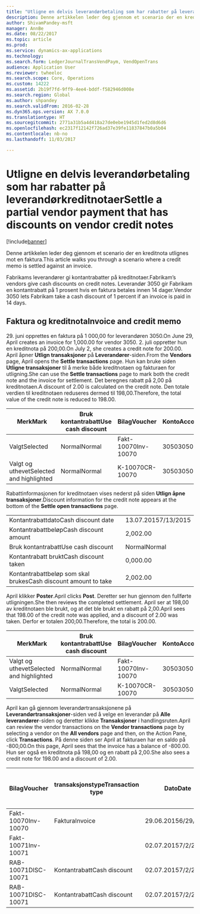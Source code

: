 ```yaml
---
title: "Utligne en delvis leverandørbetaling som har rabatter på leverandørkreditnotaer"
description: Denne artikkelen leder deg gjennom et scenario der en kreditnota utlignes mot en faktura.
author: ShivamPandey-msft
manager: AnnBe
ms.date: 08/22/2017
ms.topic: article
ms.prod: 
ms.service: dynamics-ax-applications
ms.technology: 
ms.search.form: LedgerJournalTransVendPaym, VendOpenTrans
audience: Application User
ms.reviewer: twheeloc
ms.search.scope: Core, Operations
ms.custom: 14222
ms.assetid: 2b19f7fd-9ff9-4ee4-bddf-f582946d008e
ms.search.region: Global
ms.author: shpandey
ms.search.validFrom: 2016-02-28
ms.dyn365.ops.version: AX 7.0.0
ms.translationtype: HT
ms.sourcegitcommit: 2771a31b5a4d418a27de0ebe1945d1fed2d8d6d6
ms.openlocfilehash: ec2317f12142f726ad37e39fe11837847b0a5b04
ms.contentlocale: nb-no
ms.lasthandoff: 11/03/2017

---
```


# <a name="settle-a-partial-vendor-payment-that-has-discounts-on-vendor-credit-notes"></a><span data-ttu-id="d66f5-103">Utligne en delvis leverandørbetaling som har rabatter på leverandørkreditnotaer</span><span class="sxs-lookup"><span data-stu-id="d66f5-103">Settle a partial vendor payment that has discounts on vendor credit notes</span></span>

[!include[banner](../includes/banner.md)]


<span data-ttu-id="d66f5-104">Denne artikkelen leder deg gjennom et scenario der en kreditnota utlignes mot en faktura.</span><span class="sxs-lookup"><span data-stu-id="d66f5-104">This article walks you through a scenario where a credit memo is settled against an invoice.</span></span>

<span data-ttu-id="d66f5-105">Fabrikams leverandører gi kontantrabatter på kreditnotaer.</span><span class="sxs-lookup"><span data-stu-id="d66f5-105">Fabrikam’s vendors give cash discounts on credit notes.</span></span> <span data-ttu-id="d66f5-106">Leverandør 3050 gir Fabrikam en kontantrabatt på 1 prosent hvis en faktura betales innen 14 dager.</span><span class="sxs-lookup"><span data-stu-id="d66f5-106">Vendor 3050 lets Fabrikam take a cash discount of 1 percent if an invoice is paid in 14 days.</span></span>

## <a name="invoice-and-credit-memo"></a><span data-ttu-id="d66f5-107">Faktura og kreditnota</span><span class="sxs-lookup"><span data-stu-id="d66f5-107">Invoice and credit memo</span></span>
<span data-ttu-id="d66f5-108">29. juni opprettes en faktura på 1 000,00 for leverandøren 3050.</span><span class="sxs-lookup"><span data-stu-id="d66f5-108">On June 29, April creates an invoice for 1,000.00 for vendor 3050.</span></span> <span data-ttu-id="d66f5-109">2. juli oppretter hun en kreditnota på 200,00.</span><span class="sxs-lookup"><span data-stu-id="d66f5-109">On July 2, she creates a credit note for 200.00.</span></span> <span data-ttu-id="d66f5-110">April åpner **Utlign transaksjoner** på **Leverandører**-siden.</span><span class="sxs-lookup"><span data-stu-id="d66f5-110">From the **Vendors** page, April opens the **Settle transactions** page.</span></span> <span data-ttu-id="d66f5-111">Hun kan bruke siden **Utligne transaksjoner** til å merke både kreditnotaen og fakturaen for utligning.</span><span class="sxs-lookup"><span data-stu-id="d66f5-111">She can use the **Settle transactions** page to mark both the credit note and the invoice for settlement.</span></span> <span data-ttu-id="d66f5-112">Det beregnes rabatt på 2,00 på kreditnotaen.</span><span class="sxs-lookup"><span data-stu-id="d66f5-112">A discount of 2.00 is calculated on the credit note.</span></span> <span data-ttu-id="d66f5-113">Den totale verdien til kreditnotaen reduseres dermed til 198,00.</span><span class="sxs-lookup"><span data-stu-id="d66f5-113">Therefore, the total value of the credit note is reduced to 198.00.</span></span>

| <span data-ttu-id="d66f5-114">Merk</span><span class="sxs-lookup"><span data-stu-id="d66f5-114">Mark</span></span>                     | <span data-ttu-id="d66f5-115">Bruk kontantrabatt</span><span class="sxs-lookup"><span data-stu-id="d66f5-115">Use cash discount</span></span> | <span data-ttu-id="d66f5-116">Bilag</span><span class="sxs-lookup"><span data-stu-id="d66f5-116">Voucher</span></span>   | <span data-ttu-id="d66f5-117">Konto</span><span class="sxs-lookup"><span data-stu-id="d66f5-117">Account</span></span> | <span data-ttu-id="d66f5-118">Dato</span><span class="sxs-lookup"><span data-stu-id="d66f5-118">Date</span></span>      | <span data-ttu-id="d66f5-119">Forfallsdato</span><span class="sxs-lookup"><span data-stu-id="d66f5-119">Due date</span></span>  | <span data-ttu-id="d66f5-120">Faktura</span><span class="sxs-lookup"><span data-stu-id="d66f5-120">Invoice</span></span> | <span data-ttu-id="d66f5-121">Beløp i transaksjonsvaluta</span><span class="sxs-lookup"><span data-stu-id="d66f5-121">Amount in transaction currency</span></span> | <span data-ttu-id="d66f5-122">Valuta</span><span class="sxs-lookup"><span data-stu-id="d66f5-122">Currency</span></span> | <span data-ttu-id="d66f5-123">Beløp som skal utlignes</span><span class="sxs-lookup"><span data-stu-id="d66f5-123">Amount to settle</span></span> |
|--------------------------|-------------------|-----------|---------|-----------|-----------|---------|--------------------------------|----------|------------------|
| <span data-ttu-id="d66f5-124">Valgt</span><span class="sxs-lookup"><span data-stu-id="d66f5-124">Selected</span></span>                 | <span data-ttu-id="d66f5-125">Normal</span><span class="sxs-lookup"><span data-stu-id="d66f5-125">Normal</span></span>            | <span data-ttu-id="d66f5-126">Fakt-10070</span><span class="sxs-lookup"><span data-stu-id="d66f5-126">Inv-10070</span></span> | <span data-ttu-id="d66f5-127">3050</span><span class="sxs-lookup"><span data-stu-id="d66f5-127">3050</span></span>    | <span data-ttu-id="d66f5-128">29.06.2015</span><span class="sxs-lookup"><span data-stu-id="d66f5-128">6/29/2015</span></span> | <span data-ttu-id="d66f5-129">29.07.2015</span><span class="sxs-lookup"><span data-stu-id="d66f5-129">7/29/2015</span></span> | <span data-ttu-id="d66f5-130">10070</span><span class="sxs-lookup"><span data-stu-id="d66f5-130">10070</span></span>   | <span data-ttu-id="d66f5-131">-1 000,00</span><span class="sxs-lookup"><span data-stu-id="d66f5-131">-1,000.00</span></span>                      | <span data-ttu-id="d66f5-132">USD</span><span class="sxs-lookup"><span data-stu-id="d66f5-132">USD</span></span>      | <span data-ttu-id="d66f5-133">-990,00</span><span class="sxs-lookup"><span data-stu-id="d66f5-133">-990.00</span></span>          |
| <span data-ttu-id="d66f5-134">Valgt og uthevet</span><span class="sxs-lookup"><span data-stu-id="d66f5-134">Selected and highlighted</span></span> | <span data-ttu-id="d66f5-135">Normal</span><span class="sxs-lookup"><span data-stu-id="d66f5-135">Normal</span></span>            | <span data-ttu-id="d66f5-136">K-10070</span><span class="sxs-lookup"><span data-stu-id="d66f5-136">CR-10070</span></span>  | <span data-ttu-id="d66f5-137">3050</span><span class="sxs-lookup"><span data-stu-id="d66f5-137">3050</span></span>    | <span data-ttu-id="d66f5-138">02.07.2015</span><span class="sxs-lookup"><span data-stu-id="d66f5-138">7/2/2015</span></span>  | <span data-ttu-id="d66f5-139">29.07.2015</span><span class="sxs-lookup"><span data-stu-id="d66f5-139">7/29/2015</span></span> |         | <span data-ttu-id="d66f5-140">200,00</span><span class="sxs-lookup"><span data-stu-id="d66f5-140">200.00</span></span>                         | <span data-ttu-id="d66f5-141">USD</span><span class="sxs-lookup"><span data-stu-id="d66f5-141">USD</span></span>      | <span data-ttu-id="d66f5-142">198,00</span><span class="sxs-lookup"><span data-stu-id="d66f5-142">198.00</span></span>           |

<span data-ttu-id="d66f5-143">Rabattinformasjonen for kreditnotaen vises nederst på siden **Utlign åpne transaksjoner**.</span><span class="sxs-lookup"><span data-stu-id="d66f5-143">Discount information for the credit note appears at the bottom of the **Settle open transactions** page.</span></span>

|                              |           |
|------------------------------|-----------|
| <span data-ttu-id="d66f5-144">Kontantrabattdato</span><span class="sxs-lookup"><span data-stu-id="d66f5-144">Cash discount date</span></span>           | <span data-ttu-id="d66f5-145">13.07.2015</span><span class="sxs-lookup"><span data-stu-id="d66f5-145">7/13/2015</span></span> |
| <span data-ttu-id="d66f5-146">Kontantrabattbeløp</span><span class="sxs-lookup"><span data-stu-id="d66f5-146">Cash discount amount</span></span>         | <span data-ttu-id="d66f5-147">2,00</span><span class="sxs-lookup"><span data-stu-id="d66f5-147">2.00</span></span>      |
| <span data-ttu-id="d66f5-148">Bruk kontantrabatt</span><span class="sxs-lookup"><span data-stu-id="d66f5-148">Use cash discount</span></span>            | <span data-ttu-id="d66f5-149">Normal</span><span class="sxs-lookup"><span data-stu-id="d66f5-149">Normal</span></span>    |
| <span data-ttu-id="d66f5-150">Kontantrabatt brukt</span><span class="sxs-lookup"><span data-stu-id="d66f5-150">Cash discount taken</span></span>          | <span data-ttu-id="d66f5-151">0,00</span><span class="sxs-lookup"><span data-stu-id="d66f5-151">0.00</span></span>      |
| <span data-ttu-id="d66f5-152">Kontantrabattbeløp som skal brukes</span><span class="sxs-lookup"><span data-stu-id="d66f5-152">Cash discount amount to take</span></span> | <span data-ttu-id="d66f5-153">2,00</span><span class="sxs-lookup"><span data-stu-id="d66f5-153">2.00</span></span>      |

<span data-ttu-id="d66f5-154">April klikker **Poster**.</span><span class="sxs-lookup"><span data-stu-id="d66f5-154">April clicks **Post**.</span></span> <span data-ttu-id="d66f5-155">Deretter ser hun gjennom den fullførte utligningen.</span><span class="sxs-lookup"><span data-stu-id="d66f5-155">She then reviews the completed settlement.</span></span> <span data-ttu-id="d66f5-156">April ser at 198,00 av kreditnotaen ble brukt, og at det ble brukt en rabatt på 2,00.</span><span class="sxs-lookup"><span data-stu-id="d66f5-156">April sees that 198.00 of the credit note was applied, and a discount of 2.00 was taken.</span></span> <span data-ttu-id="d66f5-157">Derfor er totalen 200,00.</span><span class="sxs-lookup"><span data-stu-id="d66f5-157">Therefore, the total is 200.00.</span></span>

| <span data-ttu-id="d66f5-158">Merk</span><span class="sxs-lookup"><span data-stu-id="d66f5-158">Mark</span></span>                     | <span data-ttu-id="d66f5-159">Bruk kontantrabatt</span><span class="sxs-lookup"><span data-stu-id="d66f5-159">Use cash discount</span></span> | <span data-ttu-id="d66f5-160">Bilag</span><span class="sxs-lookup"><span data-stu-id="d66f5-160">Voucher</span></span>   | <span data-ttu-id="d66f5-161">Konto</span><span class="sxs-lookup"><span data-stu-id="d66f5-161">Account</span></span> | <span data-ttu-id="d66f5-162">Dato</span><span class="sxs-lookup"><span data-stu-id="d66f5-162">Date</span></span>      | <span data-ttu-id="d66f5-163">Forfallsdato</span><span class="sxs-lookup"><span data-stu-id="d66f5-163">Due date</span></span>  | <span data-ttu-id="d66f5-164">Faktura</span><span class="sxs-lookup"><span data-stu-id="d66f5-164">Invoice</span></span>  | <span data-ttu-id="d66f5-165">Beløp i transaksjonsvaluta</span><span class="sxs-lookup"><span data-stu-id="d66f5-165">Amount in transaction currency</span></span> | <span data-ttu-id="d66f5-166">Valuta</span><span class="sxs-lookup"><span data-stu-id="d66f5-166">Currency</span></span> | <span data-ttu-id="d66f5-167">Beløp som skal utlignes</span><span class="sxs-lookup"><span data-stu-id="d66f5-167">Amount to settle</span></span> |
|--------------------------|-------------------|-----------|---------|-----------|-----------|----------|--------------------------------|----------|------------------|
| <span data-ttu-id="d66f5-168">Valgt og uthevet</span><span class="sxs-lookup"><span data-stu-id="d66f5-168">Selected and highlighted</span></span> | <span data-ttu-id="d66f5-169">Normal</span><span class="sxs-lookup"><span data-stu-id="d66f5-169">Normal</span></span>            | <span data-ttu-id="d66f5-170">Fakt-10070</span><span class="sxs-lookup"><span data-stu-id="d66f5-170">Inv-10070</span></span> | <span data-ttu-id="d66f5-171">3050</span><span class="sxs-lookup"><span data-stu-id="d66f5-171">3050</span></span>    | <span data-ttu-id="d66f5-172">29.06.2015</span><span class="sxs-lookup"><span data-stu-id="d66f5-172">6/29/2015</span></span> | <span data-ttu-id="d66f5-173">29.07.2015</span><span class="sxs-lookup"><span data-stu-id="d66f5-173">7/29/2015</span></span> | <span data-ttu-id="d66f5-174">10070</span><span class="sxs-lookup"><span data-stu-id="d66f5-174">10070</span></span>    | <span data-ttu-id="d66f5-175">-1 000,00</span><span class="sxs-lookup"><span data-stu-id="d66f5-175">-1,000.00</span></span>                      | <span data-ttu-id="d66f5-176">USD</span><span class="sxs-lookup"><span data-stu-id="d66f5-176">USD</span></span>      | <span data-ttu-id="d66f5-177">-200,00</span><span class="sxs-lookup"><span data-stu-id="d66f5-177">-200.00</span></span>          |
| <span data-ttu-id="d66f5-178">Valgt</span><span class="sxs-lookup"><span data-stu-id="d66f5-178">Selected</span></span>                 | <span data-ttu-id="d66f5-179">Normal</span><span class="sxs-lookup"><span data-stu-id="d66f5-179">Normal</span></span>            | <span data-ttu-id="d66f5-180">K-10070</span><span class="sxs-lookup"><span data-stu-id="d66f5-180">CR-10070</span></span>  | <span data-ttu-id="d66f5-181">3050</span><span class="sxs-lookup"><span data-stu-id="d66f5-181">3050</span></span>    | <span data-ttu-id="d66f5-182">02.07.2015</span><span class="sxs-lookup"><span data-stu-id="d66f5-182">7/2/2015</span></span>  | <span data-ttu-id="d66f5-183">29.07.2015</span><span class="sxs-lookup"><span data-stu-id="d66f5-183">7/29/2015</span></span> | <span data-ttu-id="d66f5-184">K-10070</span><span class="sxs-lookup"><span data-stu-id="d66f5-184">CR-10070</span></span> | <span data-ttu-id="d66f5-185">200,00</span><span class="sxs-lookup"><span data-stu-id="d66f5-185">200.00</span></span>                         | <span data-ttu-id="d66f5-186">USD</span><span class="sxs-lookup"><span data-stu-id="d66f5-186">USD</span></span>      | <span data-ttu-id="d66f5-187">198,00</span><span class="sxs-lookup"><span data-stu-id="d66f5-187">198.00</span></span>           |

<span data-ttu-id="d66f5-188">April kan gå gjennom leverandørtransaksjonene på **Leverandørtransaksjoner**-siden ved å velge en leverandør på **Alle leverandører**-siden og deretter klikke **Transaksjoner** i handlingsruten.</span><span class="sxs-lookup"><span data-stu-id="d66f5-188">April can review the vendor transactions on the **Vendor transactions** page by selecting a vendor on the **All vendors** page and then, on the Action Pane, click **Transactions**.</span></span> <span data-ttu-id="d66f5-189">På denne siden ser April at fakturaen har en saldo på -800,00.</span><span class="sxs-lookup"><span data-stu-id="d66f5-189">On this page, April sees that the invoice has a balance of -800.00.</span></span> <span data-ttu-id="d66f5-190">Hun ser også en kreditnota på 198,00 og en rabatt på 2,00.</span><span class="sxs-lookup"><span data-stu-id="d66f5-190">She also sees a credit note for 198.00 and a discount of 2.00.</span></span>

| <span data-ttu-id="d66f5-191">Bilag</span><span class="sxs-lookup"><span data-stu-id="d66f5-191">Voucher</span></span>    | <span data-ttu-id="d66f5-192">transaksjonstype</span><span class="sxs-lookup"><span data-stu-id="d66f5-192">Transaction type</span></span> | <span data-ttu-id="d66f5-193">Dato</span><span class="sxs-lookup"><span data-stu-id="d66f5-193">Date</span></span>      | <span data-ttu-id="d66f5-194">Faktura</span><span class="sxs-lookup"><span data-stu-id="d66f5-194">Invoice</span></span> | <span data-ttu-id="d66f5-195">Beløp i transaksjonsvaluta, debet</span><span class="sxs-lookup"><span data-stu-id="d66f5-195">Amount in transaction currency debit</span></span> | <span data-ttu-id="d66f5-196">Beløp i transaksjonsvaluta, kredit</span><span class="sxs-lookup"><span data-stu-id="d66f5-196">Amount in transaction currency credit</span></span> | <span data-ttu-id="d66f5-197">Saldo</span><span class="sxs-lookup"><span data-stu-id="d66f5-197">Balance</span></span> | <span data-ttu-id="d66f5-198">Valuta</span><span class="sxs-lookup"><span data-stu-id="d66f5-198">Currency</span></span> |
|------------|------------------|-----------|---------|--------------------------------------|---------------------------------------|---------|----------|
| <span data-ttu-id="d66f5-199">Fakt-10070</span><span class="sxs-lookup"><span data-stu-id="d66f5-199">Inv-10070</span></span>  | <span data-ttu-id="d66f5-200">Faktura</span><span class="sxs-lookup"><span data-stu-id="d66f5-200">Invoice</span></span>          | <span data-ttu-id="d66f5-201">29.06.2015</span><span class="sxs-lookup"><span data-stu-id="d66f5-201">6/29/2015</span></span> | <span data-ttu-id="d66f5-202">10070</span><span class="sxs-lookup"><span data-stu-id="d66f5-202">10070</span></span>   |                                      | <span data-ttu-id="d66f5-203">1 000,00</span><span class="sxs-lookup"><span data-stu-id="d66f5-203">1,000.00</span></span>                              | <span data-ttu-id="d66f5-204">-800.00</span><span class="sxs-lookup"><span data-stu-id="d66f5-204">-800.00</span></span> | <span data-ttu-id="d66f5-205">USD</span><span class="sxs-lookup"><span data-stu-id="d66f5-205">USD</span></span>      |
| <span data-ttu-id="d66f5-206">Fakt-10071</span><span class="sxs-lookup"><span data-stu-id="d66f5-206">Inv-10071</span></span>  |                  | <span data-ttu-id="d66f5-207">02.07.2015</span><span class="sxs-lookup"><span data-stu-id="d66f5-207">7/2/2015</span></span>  | <span data-ttu-id="d66f5-208">K10071</span><span class="sxs-lookup"><span data-stu-id="d66f5-208">CR10071</span></span> | <span data-ttu-id="d66f5-209">200,00</span><span class="sxs-lookup"><span data-stu-id="d66f5-209">200.00</span></span>                               |                                       | <span data-ttu-id="d66f5-210">0,00</span><span class="sxs-lookup"><span data-stu-id="d66f5-210">0.00</span></span>    | <span data-ttu-id="d66f5-211">USD</span><span class="sxs-lookup"><span data-stu-id="d66f5-211">USD</span></span>      |
| <span data-ttu-id="d66f5-212">RAB-10071</span><span class="sxs-lookup"><span data-stu-id="d66f5-212">DISC-10071</span></span> |  <span data-ttu-id="d66f5-213">Kontantrabatt</span><span class="sxs-lookup"><span data-stu-id="d66f5-213">Cash discount</span></span>   | <span data-ttu-id="d66f5-214">02.07.2015</span><span class="sxs-lookup"><span data-stu-id="d66f5-214">7/2/2015</span></span>  |         | <span data-ttu-id="d66f5-215">2,00</span><span class="sxs-lookup"><span data-stu-id="d66f5-215">2.00</span></span>                                 |                                       | <span data-ttu-id="d66f5-216">0,00</span><span class="sxs-lookup"><span data-stu-id="d66f5-216">0.00</span></span>    | <span data-ttu-id="d66f5-217">USD</span><span class="sxs-lookup"><span data-stu-id="d66f5-217">USD</span></span>      |
| <span data-ttu-id="d66f5-218">RAB-10071</span><span class="sxs-lookup"><span data-stu-id="d66f5-218">DISC-10071</span></span> |  <span data-ttu-id="d66f5-219">Kontantrabatt</span><span class="sxs-lookup"><span data-stu-id="d66f5-219">Cash discount</span></span>   | <span data-ttu-id="d66f5-220">02.07.2015</span><span class="sxs-lookup"><span data-stu-id="d66f5-220">7/2/2015</span></span>  |         |                                      | <span data-ttu-id="d66f5-221">2,00</span><span class="sxs-lookup"><span data-stu-id="d66f5-221">2.00</span></span>                                  | <span data-ttu-id="d66f5-222">0,00</span><span class="sxs-lookup"><span data-stu-id="d66f5-222">0.00</span></span>    | <span data-ttu-id="d66f5-223">USD</span><span class="sxs-lookup"><span data-stu-id="d66f5-223">USD</span></span>      |







